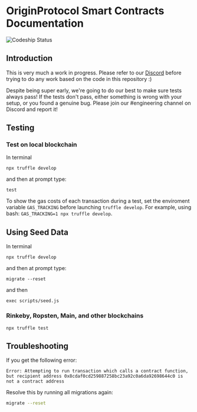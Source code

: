 # OriginProtocol Smart Contracts Documentation

![Codeship Status](https://app.codeship.com/projects/279083/status?branch=master)

## Introduction

This is very much a work in progress. Please refer to our [Discord](http://originprotocol.com/discord)
before trying to do any work based on the code in this repository :)

Despite being super early, we're going to do our best to make sure tests always pass!
If the tests don't pass, either something is wrong with your setup, or you found a
genuine bug. Please join our #engineering channel on Discord and report it!

## Testing

### Test on local blockchain

In terminal
```
npx truffle develop
```
and then at prompt type:
```
test
```

To show the gas costs of each transaction during a test, set the enviroment variable `GAS_TRACKING` before launching `truffle develop`. For example, using bash: `GAS_TRACKING=1 npx truffle develop`.

## Using Seed Data

In terminal
```
npx truffle develop
```
and then at prompt type:
```
migrate --reset
```
and then
```
exec scripts/seed.js
```

### Rinkeby, Ropsten, Main, and other blockchains
```
npx truffle test
```

## Troubleshooting

If you get the following error:

```
Error: Attempting to run transaction which calls a contract function, but recipient address 0x8cdaf0cd259887258bc23a92c0a6da92698644c0 is not a contract address
```

Resolve this by running all migrations again:

```sh
migrate --reset
```
